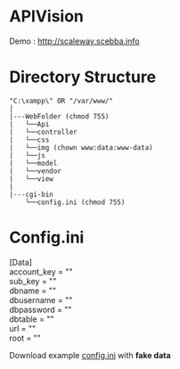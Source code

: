 # APIVision

Demo : http://scaleway.scebba.info

# Directory Structure
```
"C:\xampp\" OR "/var/www/"
│
|---WebFolder (chmod 755)
|   └──Api
|   └──controller
|   └──css
|   └──img (chown www:data:www-data)
|   └──js
|   └──model
|   └──vendor
|   └──view
|
|---cgi-bin
    └──config.ini (chmod 755)
```
# Config.ini

[Data]\
account_key = ""\
sub_key = ""\
dbname = "" \
dbusername = "" \
dbpassword = "" \
dbtable = "" \
url = "" \
root = "" 

Download example [config.ini](https://pastebin.com/dl/av4PDFxW) with **fake data**
